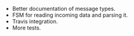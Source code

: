 * Better documentation of message types.
* FSM for reading incoming data and parsing it.
* Travis integration.
* More tests.